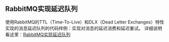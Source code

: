 ## RabbitMQ实现延迟队列
使用RabbitMQ的TTL（Time-To-Live）和DLX（Dead Letter Exchanges）特性实现的消息延迟队列的代码样例：实现对消息的延迟消费和延迟重试。
详细说明看这里：[RabbitMQ实现延迟队列](https://biteenew.github.io/rabbitmq/rabbitmq_delay_queue)